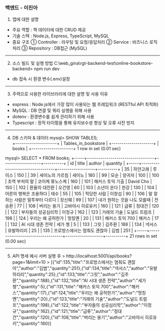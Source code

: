 ### 백엔드 - 이진아

1. 앱에 대한 설명
- 주요 역할 : 책 데이터에 대한 CRUD 제공
- 기술 스택 : Node.js, Express, TypeScript, MySQL
- 중요 구조
  ① Controller : 라우팅 및 요청/응답처리
  ② Service : 비즈니스 로직 처리
  ③ Repository : DB접근 (MySQL)

-----------------------------------------------------------------------


2. 소스 빌드 및 실행 방법
C:\web_gina\rgt-backend-test\online-bookstore-backend>
npm run dev
* db 접속 시 환경 변수(.env)설정

-----------------------------------------------------------------------


3. 주력으로 사용한 라이브러리에 대한 설명 및 사용 이유
- express : Node.js에서 가장 많이 사용되는 웹 프레임워크 (RESTful API 최적화)
- MySQL : DB 연결 및 쿼리 실행을 위해 사용
- dotenv : 환경변수를 쉽게 관리하기 위해 사용
- Typescript : 정적 타이핑을 통해 유지보수셩 향상 및 오류 사전 방지


-----------------------------------------------------------------------


4. DB 스키마 & 데이터
mysql> SHOW TABLES;                                              
+---------------------+
| Tables_in_bookstore |
+---------------------+
| books               |
+---------------------+
1 row in set (0.01 sec)


mysql> SELECT * FROM books;
+-----+----------------------------------+-------------------+----------+
| id  | title                            | author            | quantity |
+-----+----------------------------------+-------------------+----------+
|  35 | 하얀고래                         | 루이스            |      150 |
|  39 | 세이노의 가르침                  | 세이노            |      180 |
|  99 | 모순                             | 양귀자            |      100 |
| 100 | 초역 부처의 말                   | 코이케 류노스케   |      160 |
| 101 | 해커스 토익 기출                 | David Cho         |      150 |
| 102 | 환율의 대전환                    | 오건영            |       60 |
| 103 | 소년이 온다                      | 한강              |      130 |
| 104 | 어른의 행복은 조용하다           | 태수              |       55 |
| 105 | 적당한 사람                      | 이창섭            |       90 |
| 106 | 말 잘하는 사람은 말투부터 다르다 | 장신웨            |       99 |
| 107 | 내가 원하는 것을 나도 모를때     | 전승환            |       77 |
| 108 | 버리는 용기                      | 고바야시 히로유키 |      160 |
| 121 | 급류                             | 정대건            |      120 |
| 122 | 부자들의 성공심리학              | 이정규            |      162 |
| 123 | 거래의 기술                      | 도널드 트럼프     |      198 |
| 124 | 우리는 왜 공허한가               | 멍칭옌            |       20 |
| 131 | 해커스 토익 700                  | 해커스            |       17 |
| 132 | AI 시대 생존 전략                | 세가 쳉           |        5 |
| 133 | 그릿                             | 김주환            |      188 |
| 134 | 넥서스                           | 유발하리리        |       25 |
| 135 | 프로방스에서는 멈춰도 괜찮아     | 김범              |      251 |
+-----+----------------------------------+-------------------+----------+
21 rows in set (0.00 sec)


-----------------------------------------------------------------------


5. API 명세 예시
서버 실행 후 > http://localhost:5001/api/books?page=1&limit=10 > 
[{"id":135,"title":"프로방스에서는 멈춰도 괜찮아","author":"김범","quantity":251},{"id":134,"title":"넥서스","author":"유발하리리","quantity":25},{"id":133,"title":"그릿","author":"김주환","quantity":188},{"id":132,"title":"AI 시대 생존 전략","author":"세가 쳉","quantity":5},{"id":131,"title":"해커스 토익 700","author":"해커스","quantity":17},{"id":124,"title":"우리는 왜 공허한가","author":"멍칭옌","quantity":20},{"id":123,"title":"거래의 기술","author":"도널드 트럼프","quantity":198},{"id":122,"title":"부자들의 성공심리학","author":"이정규","quantity":162},{"id":121,"title":"급류","author":"정대건","quantity":120},{"id":108,"title":"버리는 용기","author":"고바야시 히로유키","quantity":160}]





